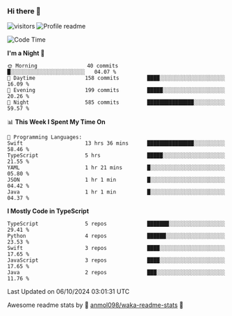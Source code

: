 ### Hi there 👋  
![visitors](https://visitor-badge.laobi.icu/badge?page_id=leverglowh) ![Profile readme](https://github.com/leverglowh/leverglowh/workflows/Profile%20readme/badge.svg?branch=master)

<!--START_SECTION:waka-->
![Code Time](http://img.shields.io/badge/Code%20Time-3%2C029%20hrs%2024%20mins-blue)

**I'm a Night 🦉** 

```text
🌞 Morning                40 commits          █░░░░░░░░░░░░░░░░░░░░░░░░   04.07 % 
🌆 Daytime                158 commits         ████░░░░░░░░░░░░░░░░░░░░░   16.09 % 
🌃 Evening                199 commits         █████░░░░░░░░░░░░░░░░░░░░   20.26 % 
🌙 Night                  585 commits         ███████████████░░░░░░░░░░   59.57 % 
```


📊 **This Week I Spent My Time On** 

```text
💬 Programming Languages: 
Swift                    13 hrs 36 mins      ███████████████░░░░░░░░░░   58.46 % 
TypeScript               5 hrs               █████░░░░░░░░░░░░░░░░░░░░   21.55 % 
YAML                     1 hr 21 mins        █░░░░░░░░░░░░░░░░░░░░░░░░   05.80 % 
JSON                     1 hr 1 min          █░░░░░░░░░░░░░░░░░░░░░░░░   04.42 % 
Java                     1 hr 1 min          █░░░░░░░░░░░░░░░░░░░░░░░░   04.37 % 
```

**I Mostly Code in TypeScript** 

```text
TypeScript               5 repos             ███████░░░░░░░░░░░░░░░░░░   29.41 % 
Python                   4 repos             ██████░░░░░░░░░░░░░░░░░░░   23.53 % 
Swift                    3 repos             ████░░░░░░░░░░░░░░░░░░░░░   17.65 % 
JavaScript               3 repos             ████░░░░░░░░░░░░░░░░░░░░░   17.65 % 
Java                     2 repos             ███░░░░░░░░░░░░░░░░░░░░░░   11.76 % 
```




 Last Updated on 06/10/2024 03:01:31 UTC
<!--END_SECTION:waka-->


Awesome readme stats by :star2: [anmol098/waka-readme-stats](https://github.com/anmol098/waka-readme-stats) :star2:
